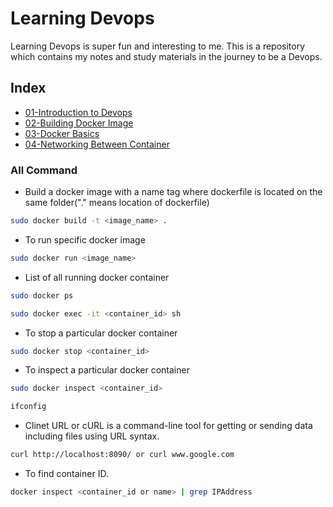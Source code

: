 # Learning Devops

Learning Devops is super fun and interesting to me. This is a repository which contains my notes and study materials
in the journey to be a Devops.

## Index

- [01-Introduction to Devops](https://github.com/bindubritto/learning-devops/tree/main/01-Introduction-to-Devops)
- [02-Building Docker Image](https://github.com/bindubritto/learning-devops/tree/main/02-Building-Docker-Image)
- [03-Docker Basics](https://github.com/bindubritto/learning-devops/tree/main/03-Docker-Basics)
- [04-Networking Between Container](https://github.com/bindubritto/learning-devops/tree/main/04-Networking-Between-Containers)

### All Command

- Build a docker image with a name tag where dockerfile is located on the same folder("." means location of dockerfile)

```sh
sudo docker build -t <image_name> .
```

- To run specific docker image

```sh
sudo docker run <image_name>
```

- List of all running docker container

```sh
sudo docker ps
```

```sh
sudo docker exec -it <container_id> sh
```

- To stop a particular docker container

```sh
sudo docker stop <container_id>
```

- To inspect a particular docker container

```sh
sudo docker inspect <container_id>
```

```sh
ifconfig
```

- Clinet URL or cURL is a command-line tool for getting or sending data including files using URL syntax.

```sh
curl http://localhost:8090/ or curl www.google.com
```

- To find container ID.

```sh
docker inspect <container_id or name> | grep IPAddress
```
